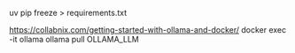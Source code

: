 
uv pip freeze > requirements.txt

https://collabnix.com/getting-started-with-ollama-and-docker/
docker exec -it ollama ollama pull OLLAMA_LLM
